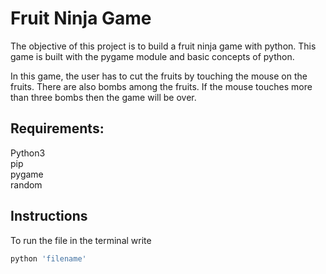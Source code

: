 # Fruit Ninja Game

The objective of this project is to build a fruit ninja game with python. This game is built with the pygame module and basic concepts of python.

In this game, the user has to cut the fruits by touching the mouse on the fruits. There are also bombs among the fruits. If the mouse touches more than three bombs then the game will be over.

## Requirements:

Python3  
pip  
pygame  
random

## Instructions

To run the file in the terminal write

```python
python 'filename'
```
